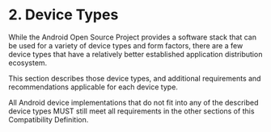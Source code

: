 # 2\. Device Types

While the Android Open Source Project provides a software stack that can be used
for a variety of device types and form factors, there are a few device types
that have a relatively better established application distribution ecosystem.

This section describes those device types, and additional requirements and
recommendations applicable for each device type.

All Android device implementations that do not fit into any of the described
device types MUST still meet all requirements in the other sections of this
Compatibility Definition.
